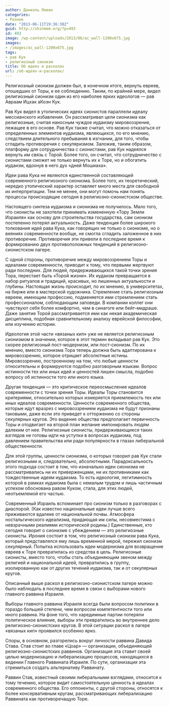 ```yaml
---
author: Даниэль Левин
categories:
- Разное
date: "2013-06-11T19:36:38Z"
guid: http://shinmem.org/?p=493
id: 493
image: /wp-content/uploads/2013/06/ac_wall-1200x675.jpg
images:
- /images/ac_wall-1200x675.jpg
tags:
- рав Кук
- религиозный сионизм
title: Об идеях и расколах
url: /об-идеях-и-расколах/
---
```

<!--more-->

Религиозный сионизм должен был, в конечном итоге, вернуть евреев, отошедших от Торы, к ее соблюдению. Таким, по крайней мере, видел религиозный сионизм один из его наиболее ярких идеологов — рав Авраам Ицхак аКоэн Кук. 

Рав Кук видел в утопических идеях сионистов параллели идеалу мессианского избавления. Он рассматривал цели сионизма как религиозные, считая наносным чуждое иудаизму мировоззрение, лежащее в его основе. Рав Кук также считал, что можно отказаться от определенных элементов иудаизма, являющихся, по его мнению, следствием длительного пребывания в изгнании, для того, чтобы сгладить противоречия с секуляризмом. Заложив, таким образом, платформу для сотрудничества с сионистами, рав Кук надеялся вернуть им связь с Торой. Более того, он считал, что сотрудничество с сионистами сможет не только вернуть их к Торе, но и обогатить иудаизм, вдохнув в него дух «дней Мошиаха». 

Идеи рава Кука не являются единственной составляющей современного религиозного сионизма. Более того, их теоретический, нередко утопический характер оставляет много места для свободной их интерпретации. Тем не менее, они могут помочь нам понять процессы происходящие сегодня в религиозно-сионистском обществе. 

Настоящего синтеза иудаизма и сионизма не получилось. Мало того, что сионисты не захотели принимать измененную «Тору Земли Израиля» как основу для строительства государства, сам сионизм постепенно потерял актуальность. Даже тенденция более широкого толкования идей рава Кука, как говорящих не только о сионизме, но о веяниях современности вообще, не смогла сгладить заложенное в них противоречие. Противоречия эти привели в последнее время к формированию двух противоположных тенденций в религиозно-сионистском лагере. 

С одной стороны, противоречие между мировоззрением Торы и идеалами современности, приводит к тому, что первыми жертвуют ради последних. Для людей, придерживающихся такой точки зрения Тора, перестает быть «Торой жизни». Их иудаизм превращается в набор ритуалов и традиций, красивых, но лишенных актуальности и глубины. Настоящая жизнь происходит, по их мнению, в университетах, на бирже или в мастерской художника. Стремление стать религиозным евреем, имеющим профессию, подменяется ими стремлением стать профессионалом, соблюдающим заповеди. В компании коллег они чувствуют себя более комфортно, чем в синагоге или бейт-мидраше. Даже занятие Торой рассматривается ими как некая академическая дисциплина, подобная сравнительному анализу еврейской философии, или изучению истории. 

Идеология этой части «вязаных кип» уже не является религиозным сионизмом в значении, которое в этот термин вкладывал рав Кук. Это скорее религиозный пост-модернизм, или пост-сионизм. По их мнению, вместо сионизма Тора теперь должна быть адаптирована к мировоззрению, которое отрицает абсолютные истины. Мировоззрению, построенному на том, что любые ценности относительны и формируются подобно разговорным языкам. Вопрос истинности тех или иных идей и ценностей лишен смысла, подобно вопросу об истинности того или иного языка. 

Другая тенденция — это критическое переосмысление идеалов современности с точки зрения Торы. Идеалы Торы становится критериями, относительно которых измеряется приемлемость тех или иных идеалов современности. Ценности современного общества, которые идут вразрез с мировоззрением иудаизма не будут признаны таковыми, даже если это приведет к отторжению со стороны секулярных кругов. Это видение общества предполагает первичность Торы и отодвигает на второй план желание импонировать людям далеким от нее. Религиозные сионисты, придерживающиеся таких взглядов не готовы идти на уступки в вопросах иудаизма, под давлением правительства или ради популярности в глазах либеральной общественности. 

Для этой группы, ценности сионизма, о которых говорил рав Кук стали религиозными и, следовательно, абсолютными. Парадоксальность этого подхода состоит в том, что изначально идеи сионизма не рассматривались ни их приверженцами, ни их противниками как тождественные идеям иудаизма. То есть идеология, легитимность которой в рамках иудаизма была с немалым трудом и лишь частичным успехом обоснована равом Куком, стала, для этих людей, неотъемлемой его частью. 

Современный Израиль вспоминает про сионизм только в разговорах с диаспорой. (Как известно национальные идеи лучше всего приживаются вдалеке от национальной почвы. Атмосфера ностальгического идеализма, придающая им силы, несовместима с невзрачными реалиями исторической родины.) Единственные, кто сегодня говорит о сионизме с убеждением — это религиозные сионисты. Ирония состоит в том, что религиозный сионизм рава Кука, который представлялся ему лишь временной мерой, пережил сионизм секулярный. Попытка использовать идеи модернизма для возвращение евреев к Торе превратилась из средства в цель. Религиозные сионисты, вместо того, чтобы стать объединяющим звеном между религией и национальной идеей, превратились в группу, изолированную как от других течений иудаизма, так и от секулярных кругов. 

Описанный выше раскол в религиозно-сионистском лагере можно было наблюдать в последнее время в связи с выборами нового главного раввина Израиля. 

Выборы главного раввина Израиля всегда были вопросом политики в гораздо большей степени, чем вопросом компетентности того или иного раввина. На фоне того, что харедимные партии потеряли политическое влияние, выборы эти превратились во внутреннее дело религиозно-сионистских кругов. В этой ситуации раскол в лагере «вязаных кип» проявился особенно ярко. 

Споры, в основном, разгорелись вокруг личности раввина Давида Става. Став стоит во главе «Цоар» — организации, объединяющей религиозно-сионистских раввинов. Организация эта ставит своей целью модернизацию и либерализацию процессов, находящихся в ведении Главного Раввината Израиля. По сути, организация эта стремиться создать альтернативу Раввинату. 

Раввин Став, известный своими либеральными взглядами, относится к тому течению, которое видит самостоятельную ценность в идеалах современного общества. Его оппоненты, с другой стороны, относятся к более консервативным кругам, рассматривающих либерализацию Раввината как противоречащую Торе.